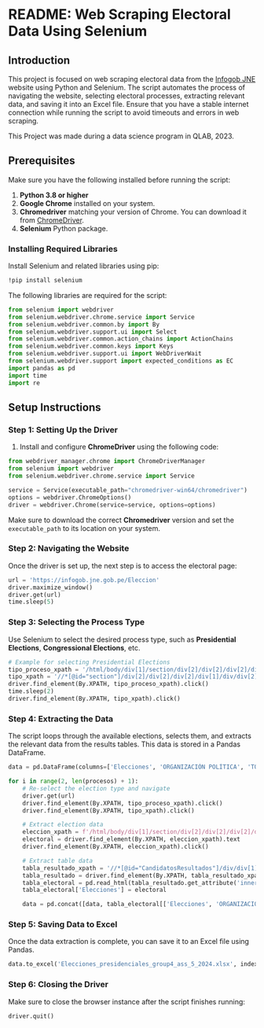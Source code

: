 # README: Web Scraping Electoral Data Using Selenium

## Introduction

This project is focused on web scraping electoral data from the [Infogob JNE](https://infogob.jne.gob.pe/Eleccion) website using Python and Selenium. The script automates the process of navigating the website, selecting electoral processes, extracting relevant data, and saving it into an Excel file.
Ensure that you have a stable internet connection while running the script to avoid timeouts and errors in web scraping.

This Project was made during a data science program in QLAB, 2023. 

## Prerequisites

Make sure you have the following installed before running the script:

1. **Python 3.8 or higher**
2. **Google Chrome** installed on your system.
3. **Chromedriver** matching your version of Chrome. You can download it from [ChromeDriver](https://sites.google.com/a/chromium.org/chromedriver/downloads).
4. **Selenium** Python package.

### Installing Required Libraries

Install Selenium and related libraries using pip:

```bash
!pip install selenium
```

The following libraries are required for the script:

```python
from selenium import webdriver
from selenium.webdriver.chrome.service import Service
from selenium.webdriver.common.by import By
from selenium.webdriver.support.ui import Select
from selenium.webdriver.common.action_chains import ActionChains
from selenium.webdriver.common.keys import Keys
from selenium.webdriver.support.ui import WebDriverWait
from selenium.webdriver.support import expected_conditions as EC
import pandas as pd
import time
import re
```

## Setup Instructions

### Step 1: Setting Up the Driver

1. Install and configure **ChromeDriver** using the following code:

```python
from webdriver_manager.chrome import ChromeDriverManager
from selenium import webdriver
from selenium.webdriver.chrome.service import Service

service = Service(executable_path="chromedriver-win64/chromedriver")
options = webdriver.ChromeOptions()
driver = webdriver.Chrome(service=service, options=options)
```

Make sure to download the correct **Chromedriver** version and set the `executable_path` to its location on your system.

### Step 2: Navigating the Website

Once the driver is set up, the next step is to access the electoral page:

```python
url = 'https://infogob.jne.gob.pe/Eleccion'
driver.maximize_window()
driver.get(url)
time.sleep(5)
```

### Step 3: Selecting the Process Type

Use Selenium to select the desired process type, such as **Presidential Elections**, **Congressional Elections**, etc.

```python
# Example for selecting Presidential Elections
tipo_proceso_xpath = '/html/body/div[1]/section/div[2]/div[2]/div[2]/div[1]'
tipo_xpath = '//*[@id="section"]/div[2]/div[2]/div[2]/div[1]/div/div[2]/div[2]'
driver.find_element(By.XPATH, tipo_proceso_xpath).click()
time.sleep(2)
driver.find_element(By.XPATH, tipo_xpath).click()
```

### Step 4: Extracting the Data

The script loops through the available elections, selects them, and extracts the relevant data from the results tables. This data is stored in a Pandas DataFrame.

```python
data = pd.DataFrame(columns=['Elecciones', 'ORGANIZACIÓN POLÍTICA', 'TOTAL VOTOS'])

for i in range(2, len(procesos) + 1):
    # Re-select the election type and navigate
    driver.get(url)
    driver.find_element(By.XPATH, tipo_proceso_xpath).click()
    driver.find_element(By.XPATH, tipo_xpath).click()

    # Extract election data
    eleccion_xpath = f'/html/body/div[1]/section/div[2]/div[2]/div[2]/div[2]/div/div[2]/div[{i}]'
    electoral = driver.find_element(By.XPATH, eleccion_xpath).text
    driver.find_element(By.XPATH, eleccion_xpath).click()

    # Extract table data
    tabla_resultado_xpath = '//*[@id="CandidatosResultados"]/div/div[1]/div[2]/div[2]'
    tabla_resultado = driver.find_element(By.XPATH, tabla_resultado_xpath)
    tabla_electoral = pd.read_html(tabla_resultado.get_attribute('innerHTML'))[0]
    tabla_electoral['Elecciones'] = electoral

    data = pd.concat([data, tabla_electoral[['Elecciones', 'ORGANIZACIÓN POLÍTICA', 'TOTAL VOTOS']]], ignore_index=True)
```

### Step 5: Saving Data to Excel

Once the data extraction is complete, you can save it to an Excel file using Pandas.

```python
data.to_excel('Elecciones_presidenciales_group4_ass_5_2024.xlsx', index=True)
```

### Step 6: Closing the Driver

Make sure to close the browser instance after the script finishes running:

```python
driver.quit()
```

